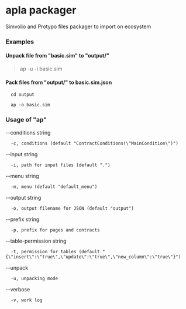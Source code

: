 # apla packager

Simvolio and Protypo files packager to import on ecosystem

### Examples

#### Unpack file from "basic.sim" to "output/"

>ap -u -i basic.sim

#### Pack files from "output/" to basic.sim.json

      cd output

      ap -o basic.sim

### Usage of "ap"

  --conditions string

      -c, conditions (default "ContractConditions(\"MainCondition\")")

  --input string

      -i, path for input files (default ".")

  --menu string

      -m, menu (default "default_menu")

  --output string

      -o, output filename for JSON (default "output")

  --prefix string

      -p, prefix for pages and contracts

  --table-permission string

      -t, permission for tables (default "{\"insert\":\"true\",\"update\":\"true\",\"new_column\":\"true\"}")

--unpack

      -u, unpacking mode

--verbose

      -v, work log